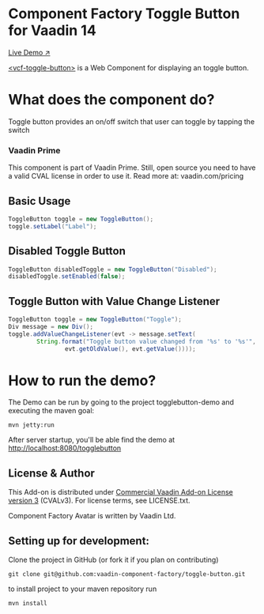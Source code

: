 # Component Factory Toggle Button for Vaadin 14

[Live Demo ↗](https://incubator.app.fi/togglebutton-demo/togglebutton)

[&lt;vcf-toggle-button&gt;](https://vaadin.com/directory/component/vaadin-component-factoryvcf-toggle-button) is a Web Component for displaying an toggle button.

# What does the component do?

Toggle button provides an on/off switch that user can toggle by tapping the switch

### Vaadin Prime
This component is part of Vaadin Prime. Still, open source you need to have a valid CVAL license in order to use it. Read more at: vaadin.com/pricing

## Basic Usage
```java
ToggleButton toggle = new ToggleButton();
toggle.setLabel("Label");
```

## Disabled Toggle Button

```java
ToggleButton disabledToggle = new ToggleButton("Disabled");
disabledToggle.setEnabled(false);
```

## Toggle Button with Value Change Listener

```java
ToggleButton toggle = new ToggleButton("Toggle");
Div message = new Div();
toggle.addValueChangeListener(evt -> message.setText(
        String.format("Toggle button value changed from '%s' to '%s'",
                evt.getOldValue(), evt.getValue())));
```

# How to run the demo?

The Demo can be run by going to the project togglebutton-demo and executing the maven goal:

```mvn jetty:run```

After server startup, you'll be able find the demo at [http://localhost:8080/togglebutton](http://localhost:8080/togglebutton)


## License & Author

This Add-on is distributed under [Commercial Vaadin Add-on License version 3](http://vaadin.com/license/cval-3) (CVALv3). For license terms, see LICENSE.txt.

Component Factory Avatar is written by Vaadin Ltd.


## Setting up for development:

Clone the project in GitHub (or fork it if you plan on contributing)

```
git clone git@github.com:vaadin-component-factory/toggle-button.git
```

to install project to your maven repository run
 
```mvn install```